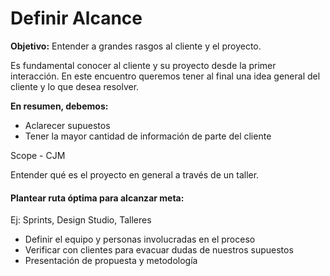 # Definir Alcance

**Objetivo:** Entender a grandes rasgos al cliente y el proyecto.

Es fundamental conocer al cliente y su proyecto desde la primer interacción. En este encuentro queremos tener al final una idea general del cliente y lo que desea resolver.

**En resumen, debemos:** 
* Aclarecer supuestos
* Tener la mayor cantidad de información de parte del cliente

Scope - CJM 

Entender qué es el proyecto en general a través de un taller.

#### Plantear ruta óptima para alcanzar meta:
Ej: Sprints, Design Studio, Talleres
* Definir el equipo y personas involucradas en el proceso
* Verificar con clientes para evacuar dudas de nuestros supuestos
* Presentación de propuesta y metodología

